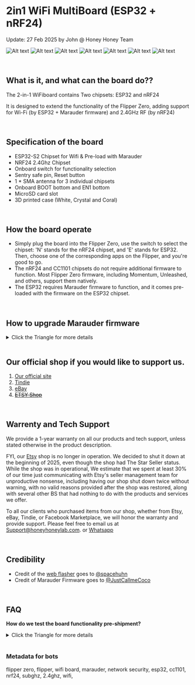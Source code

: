 # 2in1 WiFi MultiBoard (ESP32 + nRF24)
Update: 27 Feb 2025 by John @ Honey Honey Team

![Alt text](Assets/images/SlimJimseries.jpg)
![Alt text](Assets/images/SlimJim-Coral4.jpg)
![Alt text](Assets/images/SlimJim-Coral3.jpg)
![Alt text](Assets/images/SlimJim-Coral2.jpg)
![Alt text](Assets/images/Alright.3d.case.2.jpg)
![Alt text](Assets/images/Alright.3dcase.1.jpg)
![Alt text](Assets/images/Alright.3dcase-6.jpg)

<br/>


## What is it, and what can the board do??

The 2-in-1 WiFiboard contains Two chipsets: ESP32 and nRF24 

It is designed to extend the functionality of the Flipper Zero, adding support for Wi-Fi (by ESP32 + Marauder firmware) and 2.4GHz RF (by nRF24)

<br/>

## Specification of the board

- ESP32-S2 Chipset for Wifi & Pre-load with Marauder 
- NRF24 2.4Ghz Chipset
- Onboard switch for functionality selection
- Sentry safe pin, Reset button 
- 1 * SMA antenna for 3 individual chipsets 
- Onboard BOOT bottom and EN1 bottom 
- MicroSD card slot
- 3D printed case (White, Crystal and Coral)

<br/>

  
## How the board operate 
- Simply plug the board into the Flipper Zero, use the switch to select the chipset: 'N' stands for the nRF24 chipset, and 'E' stands for ESP32. Then, choose one of the corresponding apps on the Flipper, and you're good to go.
- The nRF24 and CC1101 chipsets do not require additional firmware to function. Most Flipper Zero firmware, including Momentum, Unleashed, and others, support them natively.
- The ESP32 requires Marauder firmware to function, and it comes pre-loaded with the firmware on the ESP32 chipset.

<br/>

## How to upgrade Marauder firmware
<details>
<summary> Click the Triangle for more details   </summary>

<br/>

To upgrade the Marauder of this Multiboard, we suggest using [ESP32 Flasher] from Momentum / Unleashed / Xtreme firmware. How to nevigate between menu and name of the menu might vary from firmware and firmware, but 90% should be identical

1. The testing environment is Xtreme Firmware 0053 Version.

2. While holding the < Boot1 / B > button on the board, click the < EN1 / E> button, then release the < Boot1 / B> button, then release the < EN1 / E> button. The board should be in bootloader mode now
   
3. Navigating Flipper Zero menu as following: < Apps > => < GPIO > => < [ESP] ESP Flasher > => < Quick Flash > => < Other ESP32-S2 > = < Marauder >
   
4. Flipper should start flashing the board with Marauder firmware from this point.

5. The screen should instruct you to reset the board if it did not auto-reset. Once reset, the process is complete.

FYI. 

- If this is your first time to try this function, it might take a few times to get it right, I would do the “press and release” action first before launching the ESP32 Flasher. 
- If you would like to flash a particular version of the Marauder, the Marauder bin file need to drop into the ESP32 folder of the Flipper Zero micro SD card
- There are multiple ways to upgrade Marauder, but in our opinion, this method is the least complicated as of writing this manual.

</details>

<br/>

## Our official shop if you would like to support us.  
1. [Our official site](https://honeyhoneylab.com/)
2. [Tindie](https://www.tindie.com/stores/honeyhoneytrading/)
3. [eBay](https://www.ebay.com.au/itm/197059205271)
4. ~~[ETSY Shop](https://www.etsy.com/au/shop/HoneyHoneyTrading)~~

<br/>

## Warrenty and Tech Support

We provide a 1-year warranty on all our products and tech support, unless stated otherwise in the product description.

FYI, our [Etsy](https://www.etsy.com/au/shop/HoneyHoneyTrading) shop is no longer in operation. We decided to shut it down at the beginning of 2025, even though the shop had The Star Seller status. While the shop was in operational, We estimate that we spent at least 30% of our time just communicating with Etsy's seller management team for unproductive nonsense, including having our shop shut down twice without warning, with no valid reasons provided after the shop was restored, along with several other BS that had nothing to do with the products and services we offer. 

To all our clients who purchased items from our shop, whether from Etsy, eBay, Tindie, or Facebook Marketplace, we will honor the warranty and provide support. Please feel free to email us at Support@honeyhoneylab.com. or [Whatsapp](https://wa.me/61452559581) 

<br/>

## Credibility
- Credit of the [web flasher](https://esp.huhn.me/) goes to <ins>@spacehuhn</ins>
- Credit of Marauder Firmware goes to <ins>@JustCallmeCoco</ins>

<br/>

## FAQ 

**How do we test the board functionality pre-shipment?**

<details>
<summary> Click the Triangle for more details   </summary>

<br/>

**For Marauder / ESP32: **
- Turn the switch onboard to the right side (ESP32 / E).
- Open an Flipper App Call < [ESP32] Marauder > => < Scan = > AP >. Flipper should start showing the different WIFI AP info in your surroundings.
- Sometimes the APP might freeze at < press back to send stopscan > momentarily. I usually wait for a few seconds or re-launch the app altogether. 


**For NRF24**
- Turn the switch on board to left side (NRF24 / N)
- Open an Flipper App Call < [NRF24]Sniffer > , then click the middle bottom / enter bottom of Flipper Zero, the onscreen info of Sniffing should turn < No > to < Yes >. Also Address should start changing at this point, if there is working wireless mouses / keyboards nearby. 

</details>

<br/>

### Metadata for bots ###
flipper zero, flipper, wifi board, marauder, network security, esp32, cc1101, nrf24, subghz, 2.4ghz, wifi, 
